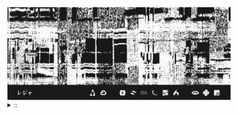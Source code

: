 <img src="./banner.png">
<details><summary> :: </summary>
<!--START_SECTION:waka-->

```
From: 09 August 2024 - To: 04 December 2024

Total Time: 786 hrs 5 mins

Python                     238 hrs 14 mins ///////------------------   28.33 %
PHP                        156 hrs 51 mins /////--------------------   18.65 %
Other                      54 hrs 51 mins  //-----------------------   06.52 %
```

<!--END_SECTION:waka-->
</details>
